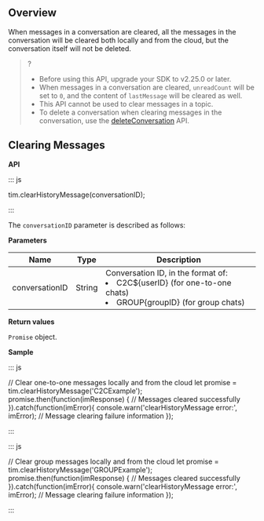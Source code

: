 
## Overview

When messages in a conversation are cleared, all the messages in the conversation will be cleared both locally and from the cloud, but the conversation itself will not be deleted.

> ?
> - Before using this API, upgrade your SDK to v2.25.0 or later.
> - When messages in a conversation are cleared, `unreadCount` will be set to `0`, and the content of `lastMessage` will be cleared as well.
> - This API cannot be used to clear messages in a topic.
> - To delete a conversation when clearing messages in the conversation, use the [deleteConversation](https://web.sdk.qcloud.com/im/doc/en/SDK.html#deleteConversation) API.


## Clearing Messages

**API**

<dx-codeblock>
:::  js

tim.clearHistoryMessage(conversationID);

:::
</dx-codeblock>

The `conversationID` parameter is described as follows:

**Parameters**

| Name | Type | Description |
| ------------------ | -------- | ------------------------------------------------------------ |
| conversationID  | String | Conversation ID, in the format of:<br/><li>C2C${userID} (for one-to-one chats)</li><li>GROUP{groupID} (for group chats)</li>|

**Return values**

`Promise` object.

**Sample**

<dx-codeblock>
:::  js

// Clear one-to-one messages locally and from the cloud
let promise = tim.clearHistoryMessage('C2CExample');
promise.then(function(imResponse) {
  // Messages cleared successfully
}).catch(function(imError){
  console.warn('clearHistoryMessage error:', imError); // Message clearing failure information
});

:::
</dx-codeblock>

<dx-codeblock>
:::  js

// Clear group messages locally and from the cloud
let promise = tim.clearHistoryMessage('GROUPExample');
promise.then(function(imResponse) {
  // Messages cleared successfully
}).catch(function(imError){
  console.warn('clearHistoryMessage error:', imError); // Message clearing failure information
});

:::
</dx-codeblock>
